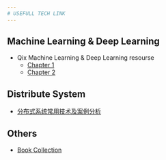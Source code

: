 ```yaml
---
# USEFULL TECH LINK
---
```

## Machine Learning & Deep Learning
* Qix Machine Learning & Deep Learning resourse     
	* [Chapter 1](https://github.com/ty4z2008/Qix/blob/master/dl.md)
	* [Chapter 2](https://github.com/ty4z2008/Qix/blob/master/dl2.md)   
	  
## Distribute System
* [分布式系统常用技术及案例分析](https://github.com/waylau/distributed-systems-technologies-and-cases-analysis) 

## Others
* [Book Collection](https://github.com/waylau/books-collection)